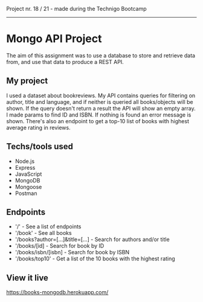 Project nr. 18 / 21 - made during the Technigo Bootcamp
___

# Mongo API Project
The aim of this assignment was to use a database to store and retrieve data from, and use that data to produce a REST API. 

## My project
I used a dataset about bookreviews. My API contains queries for filtering on author, title and language, and if neither is queried all books/objects will be shown. If the query doesn't return a result the API will show an empty array. I made params to find ID and ISBN. If nothing is found an error message is shown. There's also an endpoint to get a top-10 list of books with highest average rating in reviews. 

## Techs/tools used
* Node.js
* Express
* JavaScript
* MongoDB
* Mongoose
* Postman

## Endpoints
* '/' - See a list of endpoints
* '/book' - See all books
* '/books?author=[...]&title=[...] - Search for authors and/or title
* '/books/[id] - Search for book by ID
* '/books/isbn/[isbn] - Search for book by ISBN
* '/books/top10' - Get a list of the 10 books with the highest rating

## View it live
https://books-mongodb.herokuapp.com/
